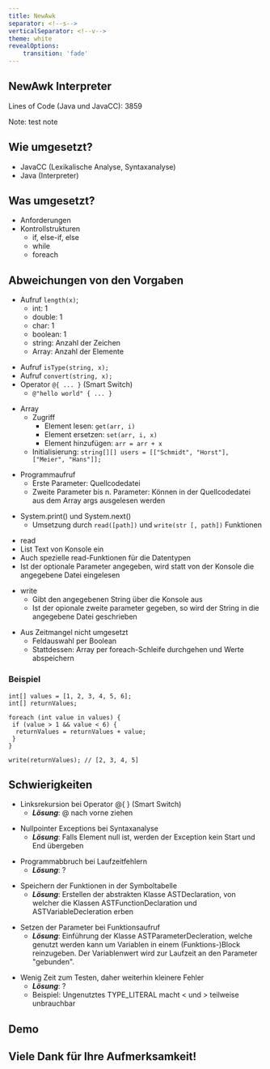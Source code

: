 ```yaml
---
title: NewAwk
separator: <!--s-->
verticalSeparator: <!--v-->
theme: white
revealOptions:
    transition: 'fade'
---
```

## NewAwk Interpreter

Lines of Code (Java und JavaCC): 3859



Note: test note

<!--s-->

## Wie umgesetzt?

- JavaCC (Lexikalische Analyse, Syntaxanalyse)
- Java (Interpreter)

<!--s-->

## Was umgesetzt?

- Anforderungen
- Kontrollstrukturen
  - if, else-if, else
  - while
  - foreach
  
<!--s-->

## Abweichungen von den Vorgaben

- Aufruf `length(x)`;
  - int: 1
  - double: 1
  - char: 1
  - boolean: 1
  - string: Anzahl der Zeichen
  - Array: Anzahl der Elemente
  
<!--v-->
- Aufruf `isType(string, x);`
- Aufruf `convert(string, x);`
- Operator `@{ ... }` (Smart Switch)
  - `@"hello world" { ... }`
  
<!--v-->
- Array
  - Zugriff
    - Element lesen: `get(arr, i)`
    - Element ersetzen: `set(arr, i, x)`
    - Element hinzufügen: `arr = arr + x`
  - Initialisierung: `string[][] users = [["Schmidt", "Horst"], ["Meier", "Hans"]];`
  
  
<!--v-->  
- Programmaufruf
  - Erste Parameter: Quellcodedatei
  - Zweite Parameter bis n. Parameter: Können in der Quellcodedatei aus dem Array args ausgelesen werden
  

<!--v-->  
- System.print() und System.next()
  - Umsetzung durch `read([path])` und `write(str [, path])` Funktionen
  
<!--v-->  

 - read
  - List Text von Konsole ein
  - Auch spezielle read-Funktionen für die Datentypen
  - Ist der optionale Parameter angegeben, wird statt von der Konsole die angegebene Datei eingelesen

<!--v-->  

- write
  - Gibt den angegebenen String über die Konsole aus
  - Ist der opionale zweite parameter gegeben, so wird der String in die angegebene Datei geschrieben

<!--v-->      
- Aus Zeitmangel nicht umgesetzt
  - Feldauswahl per Boolean
  - Stattdessen: Array per foreach-Schleife durchgehen und Werte abspeichern

<!--v-->  
### Beispiel
```
int[] values = [1, 2, 3, 4, 5, 6];
int[] returnValues;

foreach (int value in values) {
 if (value > 1 && value < 6) {
  returnValues = returnValues + value;
 }
}

write(returnValues); // [2, 3, 4, 5]
```


<!--s-->      
## Schwierigkeiten

- Linksrekursion bei Operator @{ } (Smart Switch)
  - ***Lösung***: @ nach vorne ziehen
  
<!--v-->  

- Nullpointer Exceptions bei Syntaxanalyse
  - ***Lösung***: Falls Element null ist, werden der Exception kein Start und End übergeben
<!--v-->  
- Programmabbruch bei Laufzeitfehlern
  - ***Lösung***: ?
<!--v-->  
- Speichern der Funktionen in der Symboltabelle
  - ***Lösung***: Erstellen der abstrakten Klasse ASTDeclaration, von welcher die Klassen ASTFunctionDeclaration und ASTVariableDecleration erben
<!--v-->  
- Setzen der Parameter bei Funktionsaufruf
  - ***Lösung***: Einführung der Klasse ASTParameterDecleration, welche genutzt werden kann um Variablen in einem (Funktions-)Block reinzugeben. Der Variablenwert wird zur Laufzeit an den Parameter "gebunden".
<!--v-->  

- Wenig Zeit zum Testen, daher weiterhin kleinere Fehler
  - ***Lösung***: ?
  - Beispiel: Ungenutztes TYPE_LITERAL macht < und > teilweise unbrauchbar
  
 <!--s-->      
## Demo

 <!--s-->      
## Viele Dank für Ihre Aufmerksamkeit!

